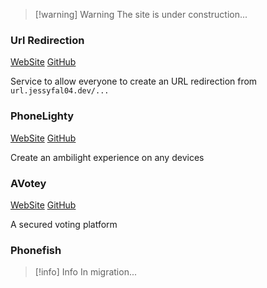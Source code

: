 
> [!warning] Warning 
>  The site is under construction...
### Url Redirection
 [WebSite](https://url.jessyfal04.dev) [GitHub](https://github.com/jessyfal04/url.jessyfal04.dev)

Service to allow everyone to create an URL redirection from `url.jessyfal04.dev/...`

### PhoneLighty
[WebSite](https://projects.jessyfal04.dev/phonelighty) [GitHub](https://github.com/jessyfal04/phonelighty)

Create an ambilight experience on any devices

### AVotey
 [WebSite](https://projects.jessyfal04.dev/avotey) [GitHub](https://github.com/jessyfal04/avotey)

A secured voting platform

### Phonefish

> [!info] Info
> In migration...
